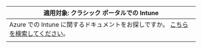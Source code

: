 |適用対象: クラシック ポータルでの Intune |
|--|
|Azure での Intune に関するドキュメントをお探しですか。 [こちらを検索してください](https://docs.microsoft.com/intune/what-is-intune)。|
| |
